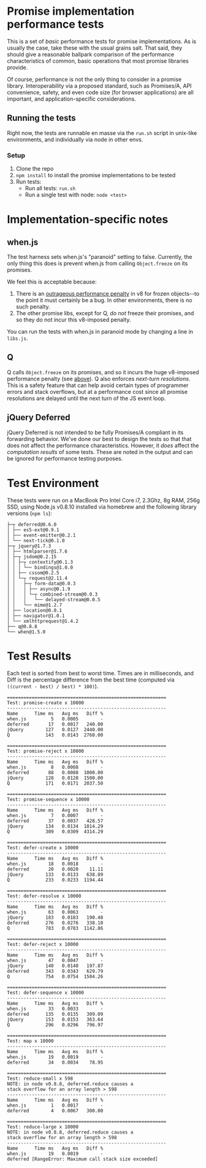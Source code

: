 # Promise implementation performance tests

This is a set of *basic* performance tests for promise implementations.  As is usually the case, take these with the usual grains salt.  That said, they should give a reasonable ballpark comparison of the performance characteristics of common, basic operations that most promise libraries provide.

Of course, performance is not the only thing to consider in a promise library.  Interoperability via a proposed standard, such as Promises/A, API convenience, safety, and even code size (for browser applications) are all important, and application-specific considerations.

## Running the tests

Right now, the tests are runnable en masse via the `run.sh` script in unix-like environments, and individually via node in other envs.

### Setup

1. Clone the repo
1. `npm install` to install the promise implementations to be tested
1. Run tests:
    * Run all tests: `run.sh`
    * Run a single test with node: `node <test>`

# Implementation-specific notes

## when.js

The test harness sets when.js's "paranoid" setting to false.  Currently, the only thing this does is prevent when.js from calling `Object.freeze` on its promises.

We feel this is acceptable because:

1. There is an [outrageous performance penalty](http://stackoverflow.com/questions/8435080/any-performance-benefit-to-locking-down-javascript-objects) in v8 for frozen objects--to the point it must  certainly be a bug.  In other environments, there is no such penalty.
1. The other promise libs, except for Q, *do not* freeze their promises, and so they do not incur this v8-imposed penalty.

You can run the tests with when.js in paranoid mode by changing a line in `libs.js`.

## Q

Q calls `Object.freeze` on its promises, and so it incurs the huge v8-imposed performance penalty (see [above](#whenjs)).  Q also enforces *next-turn resolutions*.  This is a safety feature that can help avoid certain types of programmer errors and stack overflows, but at a performance cost since all promise resolutions are delayed until the next turn of the JS event loop.

## jQuery Deferred

jQuery Deferred is not intended to be fully Promises/A compliant in its forwarding behavior.  We've done our best to design the tests so that that does not affect the performance characteristics.  However, it *does* affect the *computation results* of some tests.  These are noted in the output and can be ignored for performance testing purposes.

# Test Environment

These tests were run on a MacBook Pro Intel Core i7, 2.3Ghz, 8g RAM, 256g SSD, using Node.js v0.8.10 installed via homebrew and the following library versions (`npm ls`):

```text
├─┬ deferred@0.6.0
│ ├── es5-ext@0.9.1
│ ├── event-emitter@0.2.1
│ └── next-tick@0.1.0
├─┬ jquery@1.7.3
│ ├── htmlparser@1.7.6
│ ├─┬ jsdom@0.2.15
│ │ ├─┬ contextify@0.1.3
│ │ │ └── bindings@1.0.0
│ │ ├── cssom@0.2.5
│ │ └─┬ request@2.11.4
│ │   ├─┬ form-data@0.0.3
│ │   │ ├── async@0.1.9
│ │   │ └─┬ combined-stream@0.0.3
│ │   │   └── delayed-stream@0.0.5
│ │   └── mime@1.2.7
│ ├── location@0.0.1
│ ├── navigator@1.0.1
│ └── xmlhttprequest@1.4.2
├── q@0.8.8
└── when@1.5.0
```

# Test Results

Each test is sorted from best to worst time. Times are in milliseconds, and Diff is the percentage difference from the best time (computed via `((current - best) / best) * 100)`).

```text
==========================================================
Test: promise-create x 10000
----------------------------------------------------------
Name      Time ms   Avg ms   Diff %
when.js         5   0.0005        -
deferred       17   0.0017   240.00
jQuery        127   0.0127  2440.00
Q             143   0.0143  2760.00

==========================================================
Test: promise-reject x 10000
----------------------------------------------------------
Name      Time ms   Avg ms   Diff %
when.js         8   0.0008        -
deferred       88   0.0088  1000.00
jQuery        128   0.0128  1500.00
Q             171   0.0171  2037.50

==========================================================
Test: promise-sequence x 10000
----------------------------------------------------------
Name      Time ms   Avg ms   Diff %
when.js         7   0.0007        -
deferred       37   0.0037   428.57
jQuery        134   0.0134  1814.29
Q             309   0.0309  4314.29

==========================================================
Test: defer-create x 10000
----------------------------------------------------------
Name      Time ms   Avg ms   Diff %
when.js        18   0.0018        -
deferred       20   0.0020    11.11
jQuery        133   0.0133   638.89
Q             233   0.0233  1194.44

==========================================================
Test: defer-resolve x 10000
----------------------------------------------------------
Name      Time ms   Avg ms   Diff %
when.js        63   0.0063        -
jQuery        183   0.0183   190.48
deferred      276   0.0276   338.10
Q             783   0.0783  1142.86

==========================================================
Test: defer-reject x 10000
----------------------------------------------------------
Name      Time ms   Avg ms   Diff %
when.js        47   0.0047        -
jQuery        140   0.0140   197.87
deferred      343   0.0343   629.79
Q             754   0.0754  1504.26

==========================================================
Test: defer-sequence x 10000
----------------------------------------------------------
Name      Time ms   Avg ms   Diff %
when.js        33   0.0033        -
deferred      135   0.0135   309.09
jQuery        153   0.0153   363.64
Q             296   0.0296   796.97

==========================================================
Test: map x 10000
----------------------------------------------------------
Name      Time ms   Avg ms   Diff %
when.js        19   0.0019        -
deferred       34   0.0034    78.95

==========================================================
Test: reduce-small x 598
NOTE: in node v0.8.8, deferred.reduce causes a
stack overflow for an array length > 598
----------------------------------------------------------
Name      Time ms   Avg ms   Diff %
when.js         1   0.0017        -
deferred        4   0.0067   300.00

==========================================================
Test: reduce-large x 10000
NOTE: in node v0.8.8, deferred.reduce causes a
stack overflow for an array length > 598
----------------------------------------------------------
Name      Time ms   Avg ms   Diff %
when.js        19   0.0019        -
deferred [RangeError: Maximum call stack size exceeded]
```

